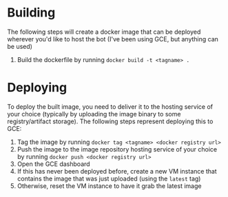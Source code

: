 # Building
The following steps will create a docker image that can be deployed wherever you'd like to host the bot (I've been using GCE, but anything can be used)
1. Build the dockerfile by running `docker build -t <tagname> .`

# Deploying
To deploy the built image, you need to deliver it to the hosting service of your choice (typically by uploading the image binary to some registry/artifact storage). The following steps represent deploying this to GCE:
1. Tag the image by running `docker tag <tagname> <docker registry url>`
1. Push the image to the image repository hosting service of your choice by running `docker push <docker registry url>`
1. Open the GCE dashboard
1. If this has never been deployed before, create a new VM instance that contains the image that was just uploaded (using the `latest` tag)
1. Otherwise, reset the VM instance to have it grab the latest image
